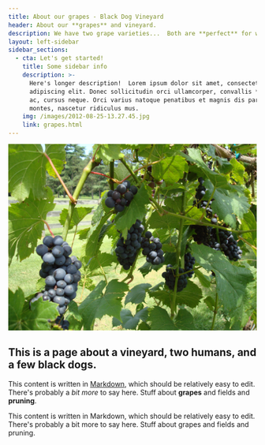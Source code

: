 ```yaml
---
title: About our grapes - Black Dog Vineyard
header: About our **grapes** and vineyard.
description: We have two grape varieties...  Both are **perfect** for wine.
layout: left-sidebar
sidebar_sections:
  - cta: Let's get started!
    title: Some sidebar info
    description: >-
      Here's longer description!  Lorem ipsum dolor sit amet, consectetur
      adipiscing elit. Donec sollicitudin orci ullamcorper, convallis **lorem**
      ac, cursus neque. Orci varius natoque penatibus et magnis dis parturient
      montes, nascetur ridiculus mus.
    img: /images/2012-08-25-13.27.45.jpg
    link: grapes.html
---
```

![My helpful screenshot](/images/banner.jpg)

## This is a page about a vineyard, **two humans**, and a few **black dogs**.

This content is written in [Markdown](https://learnxinyminutes.com/docs/markdown/), which should be relatively easy to edit.
There's probably a _bit more_ to say here.  Stuff about **grapes** and fields and **pruning**.

This content is written in Markdown, which should be relatively easy to edit. There's probably a bit more to say here. Stuff about grapes and fields and pruning.
